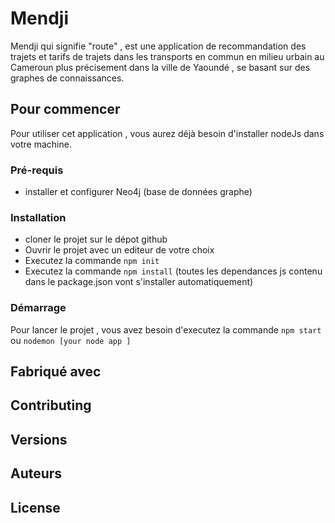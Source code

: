# Mendji
Mendji qui signifie "route" , est une application de recommandation des trajets et tarifs de trajets dans les transports en commun en milieu urbain au Cameroun plus précisement dans la ville de Yaoundé , se basant sur des graphes de connaissances.
## Pour commencer
  Pour utiliser cet application , vous aurez déjà besoin d'installer nodeJs dans votre machine.
  
### Pré-requis
- installer et configurer Neo4j (base de données graphe)

### Installation
- cloner le projet sur le dépot github
- Ouvrir le projet avec un editeur de votre choix
- Executez la commande  ``npm init``
- Executez la commande ``npm install`` (toutes les dependances js contenu dans le package.json vont s'installer automatiquement)

### Démarrage
Pour lancer le projet , vous avez besoin d'executez la commande ``npm start`` ou ``nodemon [your node app ]``

## Fabriqué avec

## Contributing

## Versions

## Auteurs

## License
